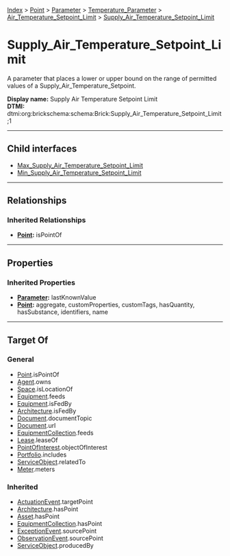 [Index](../../../../../index.md) > [Point](../../../../Point.md) > [Parameter](../../../Parameter.md) > [Temperature_Parameter](../../Temperature_Parameter.md) > [Air_Temperature_Setpoint_Limit](../Air_Temperature_Setpoint_Limit.md) > [Supply_Air_Temperature_Setpoint_Limit](#)
# Supply_Air_Temperature_Setpoint_Limit

A parameter that places a lower or upper bound on the range of permitted values of a Supply_Air_Temperature_Setpoint.


**Display name:** Supply Air Temperature Setpoint Limit<br />
**DTMI:** dtmi:org:brickschema:schema:Brick:Supply_Air_Temperature_Setpoint_Limit;1

---

## Child interfaces
* [Max_Supply_Air_Temperature_Setpoint_Limit](Max-.md)
* [Min_Supply_Air_Temperature_Setpoint_Limit](Min-.md)

---

## Relationships

### Inherited Relationships
* **[Point](../../../../Point.md):** isPointOf

---

## Properties

### Inherited Properties
* **[Parameter](../../../Parameter.md):** lastKnownValue
* **[Point](../../../../Point.md):** aggregate, customProperties, customTags, hasQuantity, hasSubstance, identifiers, name

---

## Target Of
### General
* [Point](../../../../Point.md).isPointOf
* [Agent](../../../../../Agent/Agent.md).owns
* [Space](../../../../../Space/Space.md).isLocationOf
* [Equipment](../../../../../Asset/Equipment/Equipment.md).feeds
* [Equipment](../../../../../Asset/Equipment/Equipment.md).isFedBy
* [Architecture](../../../../../Space/Architecture/Architecture.md).isFedBy
* [Document](../../../../../Information/Document/Document.md).documentTopic
* [Document](../../../../../Information/Document/Document.md).url
* [EquipmentCollection](../../../../../Collection/Equipment-.md).feeds
* [Lease](../../../../../Event/Lease.md).leaseOf
* [PointOfInterest](../../../../../Information/PointOfInterest.md).objectOfInterest
* [Portfolio](../../../../../Collection/Portfolio.md).includes
* [ServiceObject](../../../../../Information/ServiceObject/ServiceObject.md).relatedTo
* [Meter](../../../../../Asset/Equipment/Meter/Meter.md).meters
### Inherited
* [ActuationEvent](../../../../../Event/Point-/ActuationEvent.md).targetPoint
* [Architecture](../../../../../Space/Architecture/Architecture.md).hasPoint
* [Asset](../../../../../Asset/Asset.md).hasPoint
* [EquipmentCollection](../../../../../Collection/Equipment-.md).hasPoint
* [ExceptionEvent](../../../../../Event/Point-/ExceptionEvent.md).sourcePoint
* [ObservationEvent](../../../../../Event/Point-/ObservationEvent.md).sourcePoint
* [ServiceObject](../../../../../Information/ServiceObject/ServiceObject.md).producedBy

